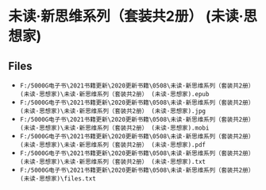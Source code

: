 # 未读·新思维系列（套装共2册） (未读·思想家)

## Files

- `F:/5000G电子书\2021书籍更新\2020更新书籍\0508\未读·新思维系列（套装共2册） (未读·思想家)\未读·新思维系列（套装共2册） (未读·思想家).epub`
- `F:/5000G电子书\2021书籍更新\2020更新书籍\0508\未读·新思维系列（套装共2册） (未读·思想家)\未读·新思维系列（套装共2册） (未读·思想家).jpg`
- `F:/5000G电子书\2021书籍更新\2020更新书籍\0508\未读·新思维系列（套装共2册） (未读·思想家)\未读·新思维系列（套装共2册） (未读·思想家).mobi`
- `F:/5000G电子书\2021书籍更新\2020更新书籍\0508\未读·新思维系列（套装共2册） (未读·思想家)\未读·新思维系列（套装共2册） (未读·思想家).pdf`
- `F:/5000G电子书\2021书籍更新\2020更新书籍\0508\未读·新思维系列（套装共2册） (未读·思想家)\未读·新思维系列（套装共2册） (未读·思想家).txt`
- `F:/5000G电子书\2021书籍更新\2020更新书籍\0508\未读·新思维系列（套装共2册） (未读·思想家)\files.txt`
